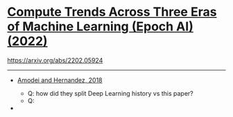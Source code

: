 # [Compute Trends Across Three Eras of Machine Learning (Epoch AI) (2022)](https://epochai.org/blog/compute-trends)
https://arxiv.org/abs/2202.05924

---
* [Amodei and Hernandez, 2018](https://openai.com/index/ai-and-compute/)
    * Q: how did they split Deep Learning history vs this paper?
    * Q:

* 